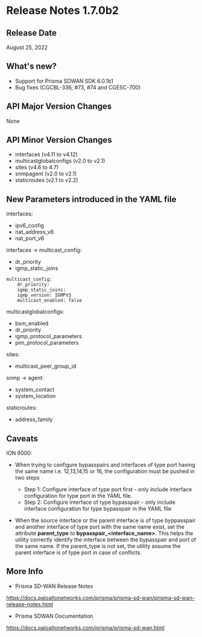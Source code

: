 # Release Notes 1.7.0b2

## Release Date
August 25, 2022

## What's new?
- Support for Prisma SDWAN SDK 6.0.1b1
- Bug fixes (CGCBL-336, #73, #74 and CGESC-700)

## API Major Version Changes
None

## API Minor Version Changes 
- interfaces (v4.11 to v4.12)
- multicastglobalconfigs (v2.0 to v2.1)
- sites (v4.6 to 4.7)
- snmpagent (v2.0 to v2.1)
- staticroutes (v2.1 to v2.2)

## New Parameters introduced in the YAML file


interfaces:
- ipv6_config
- nat_address_v6
- nat_port_v6

interfaces -> multicast_config:
- dr_priority
- igmp_static_joins
```
multicast_config:
    dr_priority:
    igmp_static_joins:
    igmp_version: IGMPV3
    multicast_enabled: false
```


multicastglobalconfigs:
- bsm_enabled
- dr_priority
- igmp_protocol_parameters
- pim_protocol_parameters

sites:
- multicast_peer_group_id

snmp -> agent:
- system_contact 
- system_location


staticroutes:
- address_family


## Caveats

ION 9000:

- When trying to configure bypasspairs and interfaces of type port having the same name i.e. 12,13,14,15 or 16, the configuration must be pushed in two steps
  - Step 1: Configure interface of type port first - only include interface configuration for type port in the YAML file.
  - Step 2: Configure interface of type bypasspair - only include interface configuration for type bypasspair in the YAML file

- When the source interface or the parent interface is of type byppasspair and another interface of type port with the same name exist, set the attribute **parent_type** to **bypasspair_<interface_name>**. This helps the utility correctly identify the interface between the bypasspair and port of the same name. If the parent_type is not set, the utility assume the parent interface is of type port in case of conflicts.


## More Info

- Prisma SD-WAN Release Notes

<https://docs.paloaltonetworks.com/prisma/prisma-sd-wan/prisma-sd-wan-release-notes.html> 

- Prisma SDWAN Documentation

<https://docs.paloaltonetworks.com/prisma/prisma-sd-wan.html>

